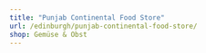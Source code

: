 ```yaml
---
title: "Punjab Continental Food Store"
url: /edinburgh/punjab-continental-food-store/
shop: Gemüse & Obst
---
```

